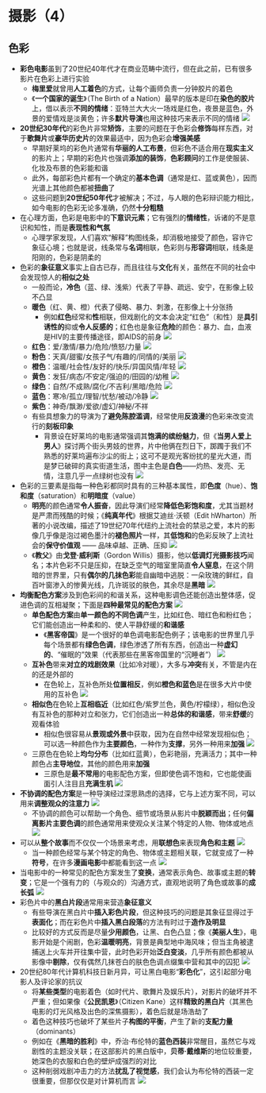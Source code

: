 # 摄影（4）
## 色彩
* **彩色电影**虽到了20世纪40年代才在商业范畴中流行，但在此之前，已有很多影片在色彩上进行实验
  * **梅里爱**就曾用**人工着色**的方式，让每个画师负责一分钟胶片的着色
  * 《**一个国家的诞生**》（The Birth of a Nation）最早的版本是印在**染色的胶片**上，借以表示**不同的情绪**：亚特兰大大火一场戏是红色，夜景是蓝色，外景的爱情戏是淡黄色；许多**默片导演**也用这种技巧来表示不同的情绪
![](images/一个国家的诞生.jpg)
* **20世纪30年代**的彩色片非常**矫饰**，主要的问题在于色彩会**修饰**每样东西，对于**歌舞片**或**豪华历史片**的效果最适中，因为色彩会**增强美感**
  * 早期好莱坞的彩色片通常有**华丽的人工布景**，但彩色不适合用在**现实主义**的影片上；早期的彩色片也强调**添加的装饰**，**色彩顾问**的工作是使服装、化妆及布景的色彩能和谐
  * 此外，每部彩色片都有一个确定的**基本色调**（通常是红、蓝或黄色），因而光谱上其他颜色都被**扭曲**了
  * 这些问题到**20世纪50年代**才被解决；不过，与人眼的色彩辩识能力相比，如今电影的色彩无论多准确，仍然**十分粗糙**
* 在心理方面，色彩是电影中的**下意识元素**；它有强烈的**情绪性**，诉诸的不是意识和知性，而是**表现性和气氛**
  * 心理学家发现，人们喜欢“解释”构图线条，却消极地接受了颜色，容许它象征心境；也就是说，线条常与**名词**相联，色彩则与**形容词**相联，线条是阳刚的，色彩是阴柔的
* 色彩的**象征意义**事实上自古已存，而且往往与**文化**有关，虽然在不同的社会中会发现惊人的**相似之处**
  * 一般而论，**冷色**（蓝、绿、浅紫）代表了平静、疏远、安宁，在影像上较不凸显
  * **暖色**（红、黄、橙）代表了侵略、暴力、刺激，在影像上十分张扬
    * 例如**红色**经常和**性**相联，但戏剧化的文本会决定“红色”（和性）是**具引诱性的**抑或**令人反感的**；红色也是象征**危险**的颜色：暴力、血，血液是HIV的主要传播途径，即AIDS的前身
![](images/红色.jpg)
  * **红色**：爱/激情/暴力/危险/愤怒/力量
![](images/粉色.jpg)
  * **粉色**：天真/甜蜜/女孩子气/有趣的/同情的/美丽
![](images/橙色.jpg)
  * **橙色**：温暖/社会性/友好的/快乐/异国风情/年轻
![](images/黄色.jpg)
  * **黄色**：发狂/病态/不安定/强迫的/田园的/幼稚
![](images/绿色.jpg)
  * **绿色**：自然/不成熟/腐化/不吉利/黑暗/危险
![](images/蓝色.jpg)
  * **蓝色**：寒冷/孤立/理智/忧愁/被动/冷静
![](images/紫色.jpg)
  * **紫色**：神奇/飘渺/爱欲/虚幻/神秘/不祥
  * 有些具想象力的导演为了**避免陈腔滥调**，经常使用**反浪漫**的色彩来改变流行的**刻板印象**
    * 背景设在好莱坞的电影通常强调其**饱满的缤纷魅力**，但《**当男人爱上男人**》探讨两个街头男妓的世界，片中他俩在烈日下，踯躅于我们不熟悉的好莱坞遍布沙尘的街上；这可不是观光客纷扰的星光大道，而是梦已破碎的真实街道生活，图中主色是**白色**——灼热、发亮、无情，注意几乎一点绿树也没有 
![](images/当男人爱上男人.png)
* 色彩的三要素是指每一种色彩都同时具有的三种基本属性，即**色度**（hue）、**饱和度**（saturation）和**明暗度**（value）
  * **明亮**的颜色通常**令人振奋**，因此导演们经常**降低色彩饱和度**，尤其当题材是严肃而残酷的时候；《**纯真年代**》根据艾迪丝·沃顿（Edit hWharton）所著的小说改编，描述了19世纪70年代纽约上流社会的禁忌之爱，本片的影像几乎像是泡过褐色墨汁的**褪色照片**一样，其**低饱和**的色彩反映了上流社会的**保守价值观** —— 品味卓越、正确、压抑
![](images/纯真年代.png)
  * 《**教父**》由**戈登·威利斯**（Gordon Willis）摄影，他以**低调灯光摄影技巧**闻名；本片色彩不只是压抑，在缺乏空气的暗室里简直**令人窒息**，在这个阴暗的世界里，只有**偶尔的几抹色彩**能自幽暗中逃脱：一朵玫瑰的鲜红，自百叶窗渗入的惨黄光线，几许斑驳的肤色，其余尽是**黑暗**
![](images/教父.png)
* **均衡配色方案**涉及到色彩间的和谐关系，这种电影调色还能创造出整体感，促进色调的互相凝聚；下面是**四种最常见的配色方案**
![](images/均衡配色方案.jpg)
  * **单色配色方案**由**单一颜色的不同色调**产生，比如红色、暗红色和粉红色；它们能创造出一种柔和的、使人平静舒缓的**和谐感**
    * 《**黑客帝国**》是一个很好的单色调电影配色例子；该电影的世界里几乎每个场景都有**绿色色调**，绿色渗透了所有东西，创造出一种**虚幻的**、“催眠的”效果（代表那些在黑客帝国里的“沉睡者”）
![](images/黑客帝国.jpg)
  * **互补色**带来**对立的戏剧效果**（比如冷对暖），大多与**冲突**有关，不管是内在的还是外部的
    * 在色轮上，互补色所处**位置相反**，例如**橙色和蓝色**是在很多大片中使用的互补色
![](images/天使爱美丽.jpg)
  * **相似色**在色轮上**互相临近**（比如红色/紫罗兰色，黄色/柠檬绿），相似色没有互补色的那种对立和张力，它们创造出一种**总体的和谐感**，带来**舒缓**的观看体验
    * 相似色很容易从**景观或外景**中获取，因为在自然中经常发现相似色；可以选一种颜色作为**主要颜色**，一种作为**支撑**，另外一种用来**加强**
![](images/毒品网络.jpg)
  * 三原色在色轮上**均匀分布**（比如红蓝黄），色彩艳丽，充满活力；其中一种颜色占**主导地位**，其他的颜色用来**加强**
    * 三原色是**最不常用**的电影配色方案，但即使色调不饱和，它也能使画面引人注目且**充满生机**
![](images/狂人皮埃罗.jpg)
* **不协调的配色方案**是一种导演经过深思熟虑的选择，它与上述方案不同，可以用来**调整观众的注意力**
![](images/不协调的配色方案.jpg)
  * 不协调的颜色可以帮助一个角色、细节或场景从影片中**脱颖而出**；任何**偏离影片主要色调**的颜色通常用来使观众关注某个特定的人物、物体或地点
![](images/辛德勒的名单.jpg)
* 可以从**整个故事**而不仅仅一个场景来考虑，用**联想色**来表现**角色和主题**
![](images/橙色代表死亡.jpg)
  * 当一种颜色经常与某个特定的角色、物体或主题相关联，它就变成了一种**符号**，在许多**漫画电影**中都能看到这一点
![](images/杀死比尔.jpg)
* 当电影中的一种常见的配色方案发生了**变换**，通常表示角色、故事或主题的**转变**；它是一个强有力的（与观众的）沟通方式，直观地说明了角色或故事的**成长弧**
![](images/色彩的转变.jpg)
* 彩色片中的**黑白片段**通常用来营造**象征意义**
  * 有些导演在黑白片中**插入彩色片段**，但这种技巧的问题是其象征显得过于**表面化**；而在彩色片中**插入黑白段落**的方法有时过于**造作及明显**
  * 比较好的方式反而是尽量**少用颜色**，让黑、白色凸显；像《**美丽人生**》，电影开始是个闹剧，色彩**温暖明亮**，背景是典型地中海风味；但当主角被逮捕送上火车并开往集中营，此时色彩开始**泛白变淡**，几乎所有颜色都被从影像中**剔除**，仅有偶然几抹苍白的肤色色调点缀集中营和其中的囚犯
![](images/美丽人生.png)
* 20世纪80年代计算机科技日新月异，可让黑白电影“**彩色化**”，这引起部分电影人及评论家的抗议
  * 将**某些类型**的电影着色（如时代片、歌舞片及娱乐片），对影片的破坏并不严重；但如果像《**公民凯恩**》（Citizen Kane）这样**精致的黑白片**（其黑色电影的灯光风格及出色的深焦摄影），着色后就是场浩劫了
  * 着色这种技巧也破坏了某些片子**构图的平衡**，产生了新的**支配力量**（dominants）
  * 例如在《**黑暗的胜利**》中，乔治·布伦特的**蓝色西装**非常醒目，虽然它与戏剧性的主题没关联；在这部影片的黑白版中，**贝蒂·戴维斯**的地位较重要，她深色的衣服和白色的壁炉成强烈的对比
  * 这种削弱戏剧冲击力的方法**扰乱了视觉感**，我们会认为布伦特的西装一定很重要，但那仅仅是对计算机而言
![](images/黑暗的胜利.png)